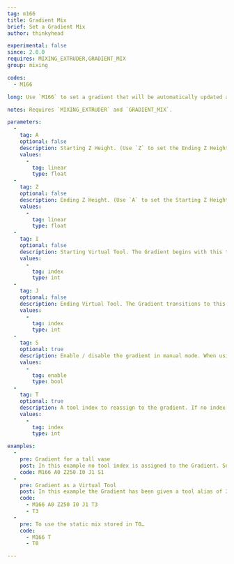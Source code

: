 ```yaml
---
tag: m166
title: Gradient Mix
brief: Set a Gradient Mix
author: thinkyhead

experimental: false
since: 2.0.0
requires: MIXING_EXTRUDER,GRADIENT_MIX
group: mixing

codes:
  - M166

long: Use `M166` to set a gradient that will be automatically updated as the Z position changes during a print. The gradient smoothly transitions from one virtual tool to another between the given starting and ending Z heights. Below the starting height the starting virtual tool fully applies, and above the ending height the ending virtual tool fully applies.

notes: Requires `MIXING_EXTRUDER` and `GRADIENT_MIX`.

parameters:
  -
    tag: A
    optional: false
    description: Starting Z Height. (Use `Z` to set the Ending Z Height.)
    values:
      -
        tag: linear
        type: float
  -
    tag: Z
    optional: false
    description: Ending Z Height. (Use `A` to set the Starting Z Height.)
    values:
      -
        tag: linear
        type: float
  -
    tag: I
    optional: false
    description: Starting Virtual Tool. The Gradient begins with this tool-mix. Below the Starting Z Height the Starting Virtual Tool fully applies.
    values:
      -
        tag: index
        type: int
  -
    tag: J
    optional: false
    description: Ending Virtual Tool. The Gradient transitions to this tool-mix as Z approaches the Ending Z Height. Above the Ending Z Height the Ending Virtual Tool fully applies.
    values:
      -
        tag: index
        type: int
  -
    tag: S
    optional: true
    description: Enable / disable the gradient in manual mode. When using the tool index alias, tool-change commands determine whether or not the gradient is enabled.
    values:
      -
        tag: enable
        type: bool
  -
    tag: T
    optional: true
    description: A tool index to reassign to the gradient. If no index is given, cancel the tool assignment.
    values:
      -
        tag: index
        type: int

examples:
  -
    pre: Gradient for a tall vase
    post: In this example no tool index is assigned to the Gradient. So the Gradient is enabled using `M166 S1` and disabled with `M166 S0`.
    code: M166 A0 Z250 I0 J1 S1
  -
    pre: Gradient as a Virtual Tool
    post: In this example the Gradient has been given a tool alias of 3. So the Gradient is selected with `T3`, and all other `Tn` commands will select a static mix.
    code:
      - M166 A0 Z250 I0 J1 T3
      - T3
  -
    pre: To use the static mix stored in T0…
    code:
      - M166 T
      - T0

---
```

